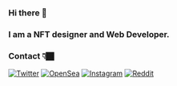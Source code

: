 ### Hi there 👋

### I am a NFT designer and Web Developer.

### Contact &#128071;&#127999;
[![Twitter](https://img.shields.io/badge/-UnerkenNFTs-08a0e9?style=flate&logo=twitter&logoColor=white)](https://twitter.com/UnerkenNFTs)
[![OpenSea](https://img.shields.io/badge/-unerken-255?style=flate&logo=opensea&logoColor=white)](https://opensea.io/unerken)
[![Instagram](https://img.shields.io/badge/-unerkennfts-DD2A7B?style=flate&logo=instagram&logoColor=white)](https://www.instagram.com/unerkennfts/)
[![Reddit](https://img.shields.io/badge/-unerkennfts-255,69,0?style=flate&logo=reddit&logoColor=white)](https://www.reddit.com/user/UnerkenNFTs)
